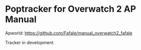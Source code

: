<h1>Poptracker for Overwatch 2 AP Manual</h1>

Apworld: https://github.com/Fafale/manual_overwatch2_fafale

Tracker in development.
